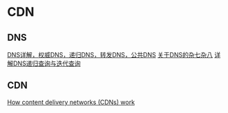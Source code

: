 # CDN

## DNS

[DNS详解，权威DNS，递归DNS，转发DNS，公共DNS](http://blog.csdn.net/yangfanacc/article/details/42099913)
[关于DNS的杂七杂八](http://laoyaoyugan.com/dns%E7%9A%84%E6%9D%82%E4%B8%83%E6%9D%82%E5%85%AB/)
[详解DNS递归查询与迭代查询](http://magic3.blog.51cto.com/1146917/1354084)

## CDN

[How content delivery networks (CDNs) work](https://www.nczonline.net/blog/2011/11/29/how-content-delivery-networks-cdns-work/)
